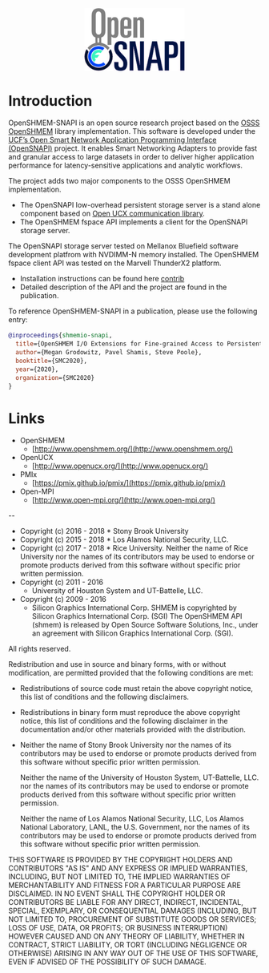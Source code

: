 <div align="center">
  <a href="https://www.ucfconsortium.org/projects/opensnapi/"><img src="./contrib/img/OpenSNAPI.jpg" width="200"></a>
</div>

Introduction
============

OpenSHMEM-SNAPI is an open source research project based on the [OSSS
OpenSHMEM](https://github.com/openshmem-org/osss-ucx) library implementation.
This software is developed under the [UCF’s Open Smart Network Application
Programming Interface
(OpenSNAPI)](https://www.ucfconsortium.org/projects/opensnapi/) project. It
enables Smart Networking Adapters to provide fast and granular access to large
datasets in order to deliver higher application performance for
latency-sensitive applications and analytic workflows.

The project adds two major components to the OSSS OpenSHMEM implementation.
 * The OpenSNAPI low-overhead persistent storage server is a stand alone component
 based on [Open UCX communication library](https://www.openucx.org).
 * The OpenSHMEM fspace API implements a client for the OpenSNAPI storage server.

The OpenSNAPI storage server tested on Mellanox Bluefield software development
platfrom with NVDIMM-N memory installed. The OpenSHMEM fspace client API was
tested on the Marvell ThunderX2 platform.

* Installation instructions can be found here [contrib](contrib)
* Detailed description of the API and the project are found in the publication.

To reference OpenSHMEM-SNAPI in a publication, please use the following entry:
```bibtex
@inproceedings{shmemio-snapi,
  title={OpenSHMEM I/O Extensions for Fine-grained Access to Persistent Memory Storage},
  author={Megan Grodowitz, Pavel Shamis, Steve Poole},
  booktitle={SMC2020},
  year={2020},
  organization={SMC2020}
}
```

Links
=====

* OpenSHMEM
    * [http://www.openshmem.org/](http://www.openshmem.org/)
* OpenUCX
    * [http://www.openucx.org/](http://www.openucx.org/)
* PMIx
    * [https://pmix.github.io/pmix/](https://pmix.github.io/pmix/)
* Open-MPI
    * [http://www.open-mpi.org/](http://www.open-mpi.org/)

--

* Copyright (c) 2016 - 2018
      * Stony Brook University
* Copyright (c) 2015 - 2018
      * Los Alamos National Security, LLC.
* Copyright (c) 2017 - 2018
      * Rice University.  Neither the name of Rice University nor the names
        of its contributors may be used to endorse or promote products
        derived from this software without specific prior written
        permission.
* Copyright (c) 2011 - 2016
    * University of Houston System and UT-Battelle, LLC.
* Copyright (c) 2009 - 2016
    * Silicon Graphics International Corp.  SHMEM is copyrighted
      by Silicon Graphics International Corp. (SGI) The OpenSHMEM API
      (shmem) is released by Open Source Software Solutions, Inc., under an
      agreement with Silicon Graphics International Corp. (SGI).

All rights reserved.

Redistribution and use in source and binary forms, with or without
modification, are permitted provided that the following conditions
are met:

* Redistributions of source code must retain the above copyright notice,
  this list of conditions and the following disclaimers.

* Redistributions in binary form must reproduce the above copyright
  notice, this list of conditions and the following disclaimer in the
  documentation and/or other materials provided with the distribution.

* Neither the name of Stony Brook University nor the names of its
  contributors may be used to endorse or promote products derived from
  this software without specific prior written permission.

    Neither the name of the University of Houston System, UT-Battelle,
    LLC. nor the names of its contributors may be used to endorse or
    promote products derived from this software without specific prior
    written permission.

    Neither the name of Los Alamos National Security, LLC, Los
    Alamos National Laboratory, LANL, the U.S. Government, nor the names
    of its contributors may be used to endorse or promote products
    derived from this software without specific prior written
    permission.

THIS SOFTWARE IS PROVIDED BY THE COPYRIGHT HOLDERS AND CONTRIBUTORS
"AS IS" AND ANY EXPRESS OR IMPLIED WARRANTIES, INCLUDING, BUT NOT
LIMITED TO, THE IMPLIED WARRANTIES OF MERCHANTABILITY AND FITNESS FOR
A PARTICULAR PURPOSE ARE DISCLAIMED. IN NO EVENT SHALL THE COPYRIGHT
HOLDER OR CONTRIBUTORS BE LIABLE FOR ANY DIRECT, INDIRECT, INCIDENTAL,
SPECIAL, EXEMPLARY, OR CONSEQUENTIAL DAMAGES (INCLUDING, BUT NOT LIMITED
TO, PROCUREMENT OF SUBSTITUTE GOODS OR SERVICES; LOSS OF USE, DATA, OR
PROFITS; OR BUSINESS INTERRUPTION) HOWEVER CAUSED AND ON ANY THEORY OF
LIABILITY, WHETHER IN CONTRACT, STRICT LIABILITY, OR TORT (INCLUDING
NEGLIGENCE OR OTHERWISE) ARISING IN ANY WAY OUT OF THE USE OF THIS
SOFTWARE, EVEN IF ADVISED OF THE POSSIBILITY OF SUCH DAMAGE.
